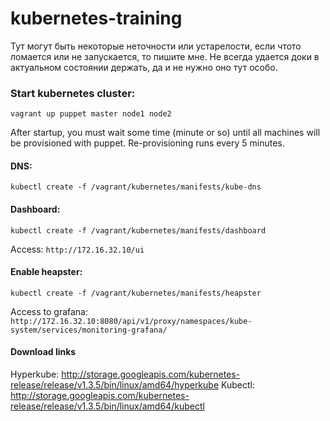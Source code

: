 # kubernetes-training

Тут могут быть некоторые неточности или устарелости, если чтото ломается или не запускается, то пишите мне. Не всегда удается доки в актуальном состоянии держать, да и не нужно оно тут особо.

### Start kubernetes cluster:

```shell
vagrant up puppet master node1 node2
```

After startup, you must wait some time (minute or so) until all machines will be provisioned with puppet.
Re-provisioning runs every 5 minutes.

#### DNS:
```shell
kubectl create -f /vagrant/kubernetes/manifests/kube-dns
```

#### Dashboard:
```shell
kubectl create -f /vagrant/kubernetes/manifests/dashboard
```
Access: `http://172.16.32.10/ui`

#### Enable heapster:
```shell
kubectl create -f /vagrant/kubernetes/manifests/heapster
```

Access to grafana: `http://172.16.32.10:8080/api/v1/proxy/namespaces/kube-system/services/monitoring-grafana/`


#### Download links
Hyperkube: http://storage.googleapis.com/kubernetes-release/release/v1.3.5/bin/linux/amd64/hyperkube
Kubectl: http://storage.googleapis.com/kubernetes-release/release/v1.3.5/bin/linux/amd64/kubectl
